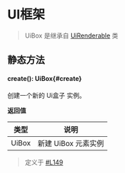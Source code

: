 <script setup>
import '/style.css'
</script>
# UI框架

> UiBox 是继承自 [UiRenderable](/GameUI/UiRenderable) 类


## 静态方法

#### <font id="API" />create()<font id="Type">: UiBox</font>{#create} 
创建一个新的 Ui盒子 实例。

**返回值**

| **类型** | **说明** |
| --- | --- |
| UiBox | 新建 UiBox 元素实例 |


> 定义于 [#L149](https://github.com/box3lab/arena_dts/blob/main/ClientAPI.d.ts#L149)
